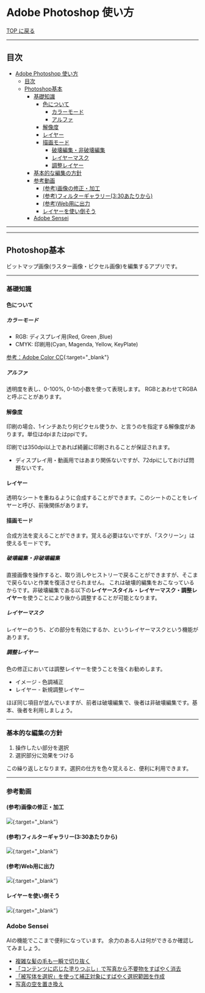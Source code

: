 # Adobe Photoshop 使い方

[TOP に戻る](../../index.md)

---

## 目次

- [Adobe Photoshop 使い方](#adobe-photoshop-使い方)
  - [目次](#目次)
  - [Photoshop基本](#photoshop基本)
    - [基礎知識](#基礎知識)
      - [色について](#色について)
        - [カラーモード](#カラーモード)
        - [アルファ](#アルファ)
      - [解像度](#解像度)
      - [レイヤー](#レイヤー)
      - [描画モード](#描画モード)
        - [破壊編集・非破壊編集](#破壊編集非破壊編集)
        - [レイヤーマスク](#レイヤーマスク)
        - [調整レイヤー](#調整レイヤー)
    - [基本的な編集の方針](#基本的な編集の方針)
    - [参考動画](#参考動画)
      - [(参考)画像の修正・加工](#参考画像の修正加工)
      - [(参考)フィルターギャラリー(3:30あたりから)](#参考フィルターギャラリー330あたりから)
      - [(参考)Web用に出力](#参考web用に出力)
      - [レイヤーを使い倒そう](#レイヤーを使い倒そう)
    - [Adobe Sensei](#adobe-sensei)


---
---
## Photoshop基本
ビットマップ画像(ラスター画像・ピクセル画像)を編集するアプリです。

---

### 基礎知識
#### 色について
##### カラーモード
- RGB: ディスプレイ用(Red, Green ,Blue)
- CMYK: 印刷用(Cyan, Magenda, Yellow, KeyPlate)

[参考：Adobe Color CC](https://color.adobe.com/ja/){:target="_blank"}

##### アルファ
透明度を表し、0-100%, 0-1の小数を使って表現します。
RGBとあわせてRGBAと呼ぶことがあります。

#### 解像度
印刷の場合、1インチあたり何ピクセル使うか、と言うのを指定する解像度があります。単位はdpiまたはppiです。

印刷では350dpi以上であれば綺麗に印刷されることが保証されます。

- ディスプレイ用・動画用ではあまり関係ないですが、72dpiにしておけば問題ないです。

#### レイヤー
透明なシートを重ねるように合成することができます。このシートのことをレイヤーと呼び、前後関係があります。

#### 描画モード
合成方法を変えることができます。覚える必要はないですが、「スクリーン」は使えるモードです。

##### 破壊編集・非破壊編集
直接画像を操作すると、取り消しやヒストリーで戻ることができますが、そこまで戻らないと作業を復活させられません。
これは破壊的編集をおこなっているからです。非破壊編集である以下の**レイヤースタイル・レイヤーマスク・調整レイヤー**を使うことにより後から調整することが可能となります。

##### レイヤーマスク
レイヤーのうち、どの部分を有効にするか、というレイヤーマスクという機能があります。

##### 調整レイヤー
色の修正においては調整レイヤーを使うことを強くお勧めします。
- イメージ - 色調補正
- レイヤー - 新規調整レイヤー 

ほぼ同じ項目が並んでいますが、前者は破壊編集で、後者は非破壊編集です。基本、後者を利用しましょう。

---
### 基本的な編集の方針
  1. 操作したい部分を選択
  2. 選択部分に効果をつける

この繰り返しとなります。選択の仕方を色々覚えると、便利に利用できます。

---
### 参考動画
#### (参考)画像の修正・加工
[![](https://img.youtube.com/vi/BQm5IScf_nA/0.jpg)](https://www.youtube.com/watch?v=BQm5IScf_nA){:target="_blank"}

#### (参考)フィルターギャラリー(3:30あたりから)
[![](https://img.youtube.com/vi/Ryr8RxNGizw/0.jpg)](https://www.youtube.com/watch?v=Ryr8RxNGizw){:target="_blank"}

#### (参考)Web用に出力
[![](https://img.youtube.com/vi/SaBsZTTZSQM/0.jpg)](https://www.youtube.com/watch?v=SaBsZTTZSQM){:target="_blank"}

#### レイヤーを使い倒そう
[![](https://img.youtube.com/vi/NUzHjXtVIUk/0.jpg)](https://www.youtube.com/watch?v=NUzHjXtVIUk){:target="_blank"}


### Adobe Sensei
AIの機能でここまで便利になっています。
余力のある人は何ができるか確認してみましょう。
- [複雑な髪の⽑も⼀瞬で切り抜く](https://helpx.adobe.com/jp/photoshop/how-to/jp-auto-select.html)
- [「コンテンツに応じた塗りつぶし」で写真から不要物をすばやく消去](https://helpx.adobe.com/jp/photoshop/how-to/arima-content-aware-fill.html)
- [「被写体を選択」を使って補正対象にすばやく選択範囲を作成](https://helpx.adobe.com/jp/photoshop/how-to/kakita-select-subject.html)
- [写真の空を置き換え](https://helpx.adobe.com/jp/photoshop/using/replace-sky.html)


